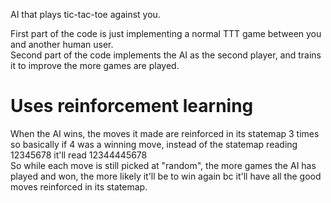AI that plays tic-tac-toe against you.

First part of the code is just implementing a normal TTT game between you and another human user.\
Second part of the code implements the AI as the second player, and trains it to improve the more games are played.


# Uses reinforcement learning
When the AI wins, the moves it made are reinforced in its statemap 3 times\
so basically if 4 was a winning move, instead of the statemap reading 12345678 it'll read 12344445678\
So while each move is still picked at "random", the more games the AI has played and won, the more likely it'll be to win again bc it'll have all the good moves reinforced in its statemap. 





